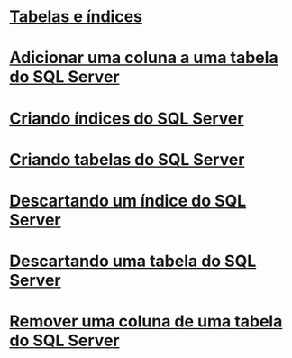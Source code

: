 # [Tabelas e índices](tables-and-indexes.md)

# [Adicionar uma coluna a uma tabela do SQL Server](adding-a-column-to-a-sql-server-table.md)
# [Criando índices do SQL Server](creating-sql-server-indexes.md)
# [Criando tabelas do SQL Server](creating-sql-server-tables.md)
# [Descartando um índice do SQL Server](dropping-a-sql-server-index.md)
# [Descartando uma tabela do SQL Server](dropping-a-sql-server-table.md)
# [Remover uma coluna de uma tabela do SQL Server](removing-a-column-from-a-sql-server-table.md)
